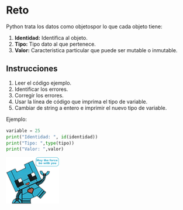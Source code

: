 # Reto  

 Python trata los datos como objetospor lo que cada objeto tiene:

1. **Identidad:** Identifica al objeto.
2. **Tipo:** Tipo dato al que pertenece.
3. **Valor:** Caracteristica particular que puede ser mutable o inmutable.

  ## Instrucciones
  1. Leer el código ejemplo.
  2. Identificar los errores.
  3. Corregir los errores.
  4. Usar la línea de código que imprima el tipo de variable.
  5. Cambiar de string a entero e imprimir el nuevo tipo de variable.

 Ejemplo:
```python
variable = 25
print("Identidad: ", id(identidad))
print("Tipo: ",type(tipo))
print("Valor: ",valor)
```


  

  ![](assets/tecsuxf.png)
  